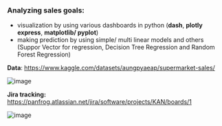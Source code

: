 ### Analyzing sales goals:
- visualization by using various dashboards in python (**dash**, **plotly express**, **matplotlib/ pyplot**)
- making prediction by using simple/ multi linear models and others (Suppor Vector for regression, Decision Tree Regression and Random Forest Regression)

**Data**:
https://www.kaggle.com/datasets/aungpyaeap/supermarket-sales/

![image](https://github.com/juliuszlosinski/Sales-Analyzer/assets/72278818/92d34fd2-4bf2-44dc-ad22-ab5d7f692ed7)

**Jira tracking:**
https://panfrog.atlassian.net/jira/software/projects/KAN/boards/1

![image](https://github.com/juliuszlosinski/Sales-Analyzer/assets/72278818/198307c1-076a-4b29-b59f-e993ae85d516)
